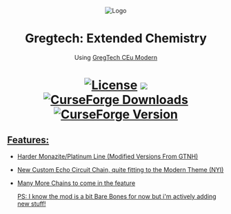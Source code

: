 <p align="center"><img src="https://cdn.discordapp.com/attachments/1098905706469539860/1213919118244188221/logo1.png?ex=65f73947&is=65e4c447&hm=e0024d1d5ae9595097cb70218e6eb923ff92980f3dd22bef0ea4fcc7d1d12603&" alt="Logo"></p>
<h1 align="center">Gregtech: Extended Chemistry</h1>
<p align="center">Using <a href="https://github.com/GregTechCEu/GregTech-Modern"> GregTech CEu Modern</a></i></b></p>
<h1 align="center">
    <a href="https://github.com/Argent-Matter/Gregtech-Extended-Chemistry/blob/master/LICENSE"><img src="https://img.shields.io/github/license/Nomi-CEu/Nomi-CEu?style=for-the-badge&logo=github" alt="License"></a>
    <a href="https://discord.gg/bmsXZGHQUx"><img src="https://dcbadge.vercel.app/api/server/9eGYEDc7s9"/>
    <br>
        <img alt="CurseForge Downloads" src="https://img.shields.io/curseforge/dt/982880?style=plastic">
        <img alt="CurseForge Version" src="https://img.shields.io/curseforge/v/982880?style=plastic">
</h1>

  ## Features:

 - Harder Monazite/Platinum Line (Modified Versions From GTNH)
 - New Custom Echo Circuit Chain, quite fitting to the Modern Theme (NYI)
 - Many More Chains to come in the feature

   PS: I know the mod is a bit Bare Bones for now but i'm actively adding new stuff!
